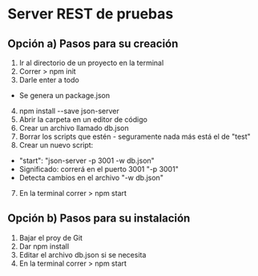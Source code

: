 # Server REST de pruebas

## Opción a) Pasos para su creación
1. Ir al directorio de un proyecto en la terminal
2. Correr \> npm init
3. Darle enter a todo
  - Se genera un package.json
4. npm install --save json-server
5. Abrir la carpeta en un editor de código
6. Crear un archivo llamado db.json
7. Borrar los scripts que estén - seguramente nada más está el de "test"
8. Crear un nuevo script:
 - "start": "json-server -p 3001 -w db.json"
 - Significado: correrá en el puerto 3001 "-p 3001"
 - Detecta cambios en el archivo "-w db.json"
7. En la terminal correr \> npm start

## Opción b) Pasos para su instalación
1. Bajar el proy de Git
2. Dar npm install
3. Editar el archivo db.json si se necesita
4. En la terminal correr \> npm start

